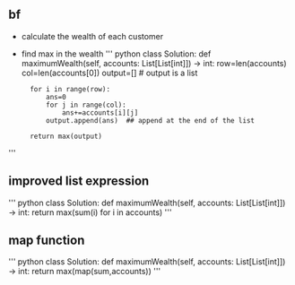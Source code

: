 ## bf
* calculate the wealth of each customer
* find max in the wealth
''' python
class Solution:
    def maximumWealth(self, accounts: List[List[int]]) -> int:
        row=len(accounts)
        col=len(accounts[0])
        output=[]  # output is a list

        for i in range(row):
            ans=0
            for j in range(col):
                ans+=accounts[i][j]
            output.append(ans)  ## append at the end of the list
            
        return max(output)
'''

## improved list expression
''' python
class Solution:
    def maximumWealth(self, accounts: List[List[int]]) -> int:
        return max(sum(i) for i in accounts)
'''
## map function
''' python
class Solution:
    def maximumWealth(self, accounts: List[List[int]]) -> int:
        return max(map(sum,accounts))
'''
